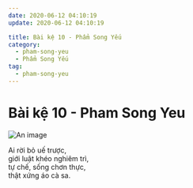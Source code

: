 ```yaml
---
date: 2020-06-12 04:10:19
update: 2020-06-12 04:10:19

title: Bài kệ 10 - Phẩm Song Yếu
category:
  - pham-song-yeu
  - Phẩm Song Yếu
tag:
  - pham-song-yeu
---
```


# Bài kệ 10 - Pham Song Yeu

![An image](/img/pham-song-yeu/pham-song-yeu-010.jpg)

Ai rời bỏ uế trược,<br>giới luật khéo nghiêm trì,<br>tự chế, sống chơn thực,<br>thật xứng áo cà sa.<br>
